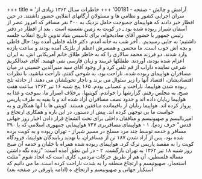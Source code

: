 +++
title = 'آرامش و چالش - صفحه - 00181'
+++
خاطرات سـال ۱۳۶۲ زیادی از سران اجرایی کشور و نظامی ها و مسئولان ارگانهای انقلابی حضور داشتند. در حین افطار خبر دادند که هواپیمای جمبوجت حامل نزدیک به ۴۰۰ نفر مسافر که امروز عصر از آسمان شیراز ربوده شده بود ـ در کویت به زمین نشسته است . بعد از افطار در دفتر رئیس جمهور با حضور آقای معادیخواه، برای تأسیس بنیاد تدوین تاریخ انقلاب جلسه داشتیم؛ به جایی رسیدیم. . آخر شب به خانه آمدم. دکتر قابله فاطی آمده بود؛ حال فاطی و بچه اش خوب است. ما محسن و همسرش اعظم از بلژیک آمده بودند و ساعت یازده وارد شدند. دو فرزند محمد سالاری را که به خاطر طلاق خانم آمریکایی اش، به ایران اعزام شده بودند، آوردند. طفلکها غریبند و زبان فارسی نمی فهمند. آقای عبدالكريم شرعی نماینده داراب از قم تلفن کرد و از وجود آقای سید منیرالدین حسینی در میان مسافران هواپیمای ربوده شده، ناراحت بود، به شوخی گفتم، ناراحت نباشید، با نظرات اقتصادیشان، اقتصاد آنها را زیر سئوال می برند و ناچار تحویلشان می دهند. از حادثه تلخ ربوده شدن هواپیما، ناراحت و عصبانی بودم. ۱۶۵ پنج شنبه ۱۶ تیر ۱۳۶۲ ساعت هفت صبح، به مجلس رفتم. گزارشها را خواندم. کویتیها، برخلاف اصرار ما، سوخت و غذا به هواپیما ربایان داده اند و حدود نصف مسافران آزاد شده اند و با بقیه به طرف پاریس پرواز کرده اند. هواپیما ربایان از باقیمانده منافقین هستند. کویتی ها با آنها همکاری و به خواست ما بی توجهی کرده اند. پیش از دستور، در این باره و همکاری ارتجاع و امپریالیسم و صهیونیسم و منافقان داخلی برای تحت الشعاع قرار دادن اخبار روز جهانی قدس" حرف زدم). ۱ - هواپیمای مسافربری ۷۴۷ هواپیمایی جمهوری اسلامی که با ۳۹۰ مسافر و خدمه توسط چند مرد مسلح در مسیر شیراز - تهران ربوده و به کویت برده شده بود، پس از آزاد شدن ۱۸۷ تن از مسافران، با تهدید ربایندگان هواپیما، فرودگاه کویت را به مقصد پاریس ترک کرد. هواپیمای ربوده شده همراه با خلبان و خدمه آن صبح روز شنبه ۱۸ تیر ۱۳۶۲ به تهران بازگشت. ۲ - در این نطق آمده است: "زنده نگه داشتن مساله فلسطین، آن هم از طریق حرکات مردمی، کاری است که اتحاد شوم "مثلث استعمار، صهیونیسم و ارتجاع منطقه را به شدت ناراحت کرده است. ما می دانیم که استکبار جهانی و صهیونیسم و ارتجاع، ه (ادامه پاورقی در صفحه بعد)